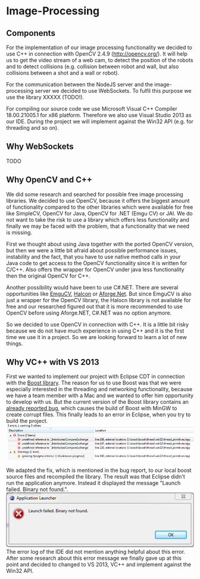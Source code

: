 # Image-Processing

## Components
For the implementation of our image processing functionality we decided to use C++ in connection with OpenCV 2.4.9 (http://opencv.org/). It will help us to get the video stream of a web cam, to detect the position of the robots and to detect collisions (e.g. collision between robot and wall, but also collisions between a shot and a wall or robot).

For the communication between the NodeJS server and the image-processing server we decided to use WebSockets. To fulfil this purpose we use the library XXXXX (TODO!).

For compiling our source code we use Microsoft Visual C++ Compiler 18.00.21005.1 for x86 platform. Therefore we also use Visual Studio 2013 as our IDE. During the project we will implement against the Win32 API (e.g. for threading and so on).

## Why WebSockets
TODO

## Why OpenCV and C++
We did some research and searched for possible free image processing libraries. We decided to use OpenCV, because it offers the biggest amount of functionality compared to the other libraries which were available for free like SimpleCV, OpenCV for Java, OpenCV for .NET (Emgu CV) or JAI. We do not want to take the risk to use a library which offers less functionality and finally we may be faced with the problem, that a functionality that we need is missing.

First we thought about using Java together with the ported OpenCV version, but then we were a little bit afraid about possible performance issues, instability and the fact, that you have to use native method calls in your Java code to get access to the OpenCV functionality since it is written for C/C++. Also offers the wrapper for OpenCV under java less functionality then the original OpenCV for C++.

Another possibility would have been to use C#.NET. There are several opportunities like [EmguCV](http://www.emgu.com/wiki/index.php/Main_Page), [Halcon](http://www.halcon.com) or [Aforge.Net](http://www.aforgenet.com). But since EmguCV is also just a wrapper for the OpenCV library, the Halocn library is not available for free and our researched figured out that it is more recommended to use OpenCV before using Aforge.NET, C#.NET was no option anymore.

So we decided to use OpenCV in connection with C++. It is a little bit risky because we do not have much experience in using C++ and it is the first time we use it in a project. So we are looking forward to learn a lot of new things.

## Why VC++ with VS 2013
First we wanted to implement our project with Eclipse CDT in connection with the [Boost library](http://www.boost.org/). The reason for us to use Boost was that we were especially interested in the threading and networking functionality, because we have a team member with a Mac and we wanted to offer him opportunity to develop with us. But the current version of the Boost library contains an [already reported bug](https://svn.boost.org/trac/boost/ticket/10296), which causes the build of Boost with MinGW to create corrupt files. This finally leads to an error in Eclipse, when you try to build the project.
![Eclipse errors when building project](images/eclipse_boost_errors.png)

We adapted the fix, which is mentioned in the bug report, to our local boost source files and recompiled the library. The result was that Eclipse didn't run the application anymore. Instead it displayed the message "Launch failed. Binary not found.".
![Eclipse errors when building project](images/eclipse_boost_error2.png)
The error log of the IDE did not mention anything helpful about this error. After some research about this error message we finally gave up at this point and decided to changed to VS 2013, VC++ and implement against the Win32 API.
